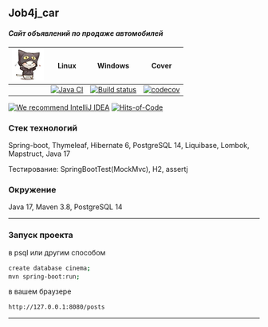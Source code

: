 ## Job4j_car
#### _Сайт объявлений по продаже автомобилей_
| <img src="/logo.png" width="64px" height="64px"/> | Linux                                                                                                                                                                | Windows                                                                                                                                                                | Cover                                                                                                                                     |
|---------------------------------------------------|----------------------------------------------------------------------------------------------------------------------------------------------------------------------|------------------------------------------------------------------------------------------------------------------------------------------------------------------------|-------------------------------------------------------------------------------------------------------------------------------------------|
|                                                   | [![Java CI](https://github.com/mi1qw/job4j_cars/actions/workflows/maven.yml/badge.svg?branch=sell)](https://github.com/mi1qw/job4j_cars/actions/workflows/maven.yml) | [![Build status](https://ci.appveyor.com/api/projects/status/ny03m023xk0y48gq/branch/master?svg=true)](https://ci.appveyor.com/project/mi1qw/job4j-cars/branch/master) | [![codecov](https://codecov.io/gh/mi1qw/job4j_cars/branch/sell/graph/badge.svg?token=0knIid3FuN)](https://codecov.io/gh/mi1qw/job4j_cars) |

[![We recommend IntelliJ IDEA](https://www.elegantobjects.org/intellij-idea.svg)](https://www.jetbrains.com/idea/)
[![Hits-of-Code](https://hitsofcode.com/github/mi1qw/job4j_cars/?branch=master)](https://hitsofcode.com/github/mi1qw/job4j_cars//view?branch=master)

### Стек технологий
Spring-boot, Thymeleaf, Hibernate 6, PostgreSQL 14, Liquibase, Lombok, Mapstruct, Java 17

Тестирование: SpringBootTest(MockMvc), H2, assertj

### Окружение
Java 17, Maven 3.8, PostgreSQL 14
***
### Запуск проекта
в psql или другим способом 
```sh
create database cinema;
mvn spring-boot:run;
```
в вашем браузере
```sh
http://127.0.0.1:8080/posts
```
***

